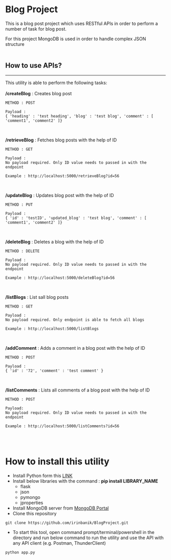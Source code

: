 # Blog Project

This is a blog post project which uses RESTful APIs in order to perform a number of task for blog post.

For this project MongoDB is used in order to handle complex JSON structure
<br><br>

## How to use APIs?
---
This utility is able to perform the following tasks:
<br><br>
**/createBlog** : Creates blog post
<br>
```
METHOD : POST

Payload : 
{ 'heading' : 'test heading', 'blog' : 'test blog', 'comment' : [ 'comment1', 'comment2' ]}
```

<br>

**/retrieveBlog** : Fetches blog posts with the help of ID
<br>
```
METHOD : GET

Payload : 
No payload required. Only ID value needs to passed in with the endpoint

Example : http://localhost:5000/retrieveBlog?id=56
```

<br>

**/updateBlog** : Updates blog post with the help of ID
<br>
```
METHOD : PUT

Payload : 
{ 'id' : 'testID', 'updated_blog' : 'test blog', 'comment' : [ 'comment1', 'comment2' ]}
```

<br>

**/deleteBlog** : Deletes a blog with the help of ID
<br>
```
METHOD : DELETE

Payload : 
No payload required. Only ID value needs to passed in with the endpoint

Example : http://localhost:5000/deleteBlog?id=56
```

<br>

**/listBlogs** : List sall blog posts
<br>
```
METHOD : GET

Payload : 
No payload required. Only endpoint is able to fetch all blogs

Example : http://localhost:5000/listBlogs
```

<br>

**/addComment** : Adds a comment in a blog post with the help of ID
<br>
```
METHOD : POST

Payload : 
{ 'id' : '72', 'comment' : 'test comment' }
```

<br>

**/listComments** : Lists all comments of a blog post with the help of ID
<br>
```
METHOD : POST

Payload:
No payload required. Only ID value needs to passed in with the endpoint

Example : http://localhost:5000/listComments?id=56
```

<br>
<br>

# How to install this utility
- Install Python form this [LINK](https://www.python.org/downloads/)
- Install below libraries with the command : **pip install LIBRARY_NAME**
    - flask
    - json
    - pymongo
    - jproperties
- Install MongoDB server from [MongoDB Portal](https://www.mongodb.com/docs/manual/tutorial/install-mongodb-on-os-x/)
- Clone this repository
```
git clone https://github.com/irinbanik/BlogProject.git
```
- To start this tool, open command prompt/terminal/powershell in the directory and run below command to run the utility and use the API with any API client (e.g. Postman, ThunderClient)
```
python app.py
```